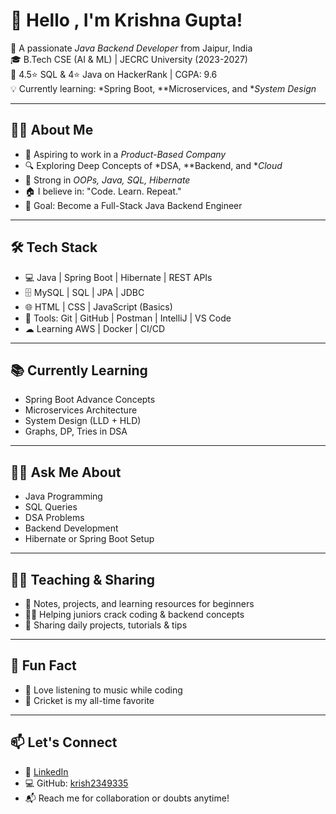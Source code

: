 # 👋 Hello , I'm Krishna Gupta!

🚀 A passionate *Java Backend Developer* from Jaipur, India  
🎓 B.Tech CSE (AI & ML) | JECRC University (2023-2027)  
🌟 4.5⭐ SQL & 4⭐ Java on HackerRank | CGPA: 9.6  
💡 Currently learning: *Spring Boot, **Microservices, and **System Design*

---

## 🧑‍💻 About Me

- 💼 Aspiring to work in a *Product-Based Company*
- 🔍 Exploring Deep Concepts of *DSA, **Backend, and **Cloud*
- 🧠 Strong in *OOPs, Java, SQL, Hibernate*
- 🏠 I believe in: "Code. Learn. Repeat."
- 🎯 Goal: Become a Full-Stack Java Backend Engineer

---

## 🛠 Tech Stack

- 💻 Java | Spring Boot | Hibernate | REST APIs
- 🗄 MySQL | SQL | JPA | JDBC
- 🌐 HTML | CSS | JavaScript (Basics)
- 🔧 Tools: Git | GitHub | Postman | IntelliJ | VS Code
- ☁ Learning AWS | Docker | CI/CD

---

## 📚 Currently Learning

- Spring Boot Advance Concepts  
- Microservices Architecture  
- System Design (LLD + HLD)  
- Graphs, DP, Tries in DSA  

---

## 🙋‍♂ Ask Me About

- Java Programming  
- SQL Queries  
- DSA Problems  
- Backend Development  
- Hibernate or Spring Boot Setup  

---

## 🧑‍🏫 Teaching & Sharing

- 🧾 Notes, projects, and learning resources for beginners  
- 🧑‍💻 Helping juniors crack coding & backend concepts  
- 📸 Sharing daily projects, tutorials & tips

---

## 🎉 Fun Fact

- 🎵 Love listening to music while coding  
- 🏏 Cricket is my all-time favorite  


---

## 📫 Let's Connect

- 💼 [LinkedIn](https://www.linkedin.com/in/krishna-gupta-35986a28b)
- 💻 GitHub: [krish2349335](https://github.com/krish2349335)
- 📬 Reach me for collaboration or doubts anytime!

